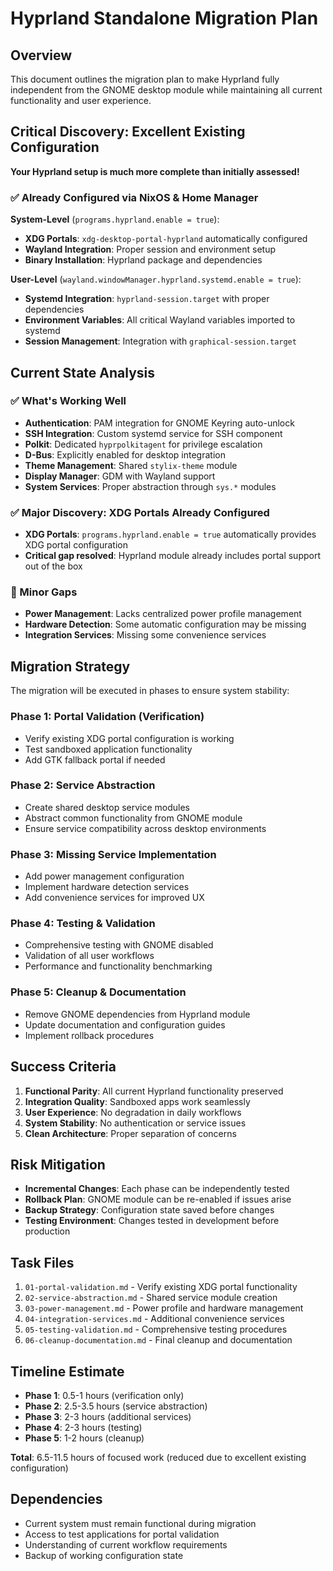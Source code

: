# Hyprland Standalone Migration Plan

## Overview

This document outlines the migration plan to make Hyprland fully independent from the GNOME desktop module while maintaining all current functionality and user experience.

## Critical Discovery: Excellent Existing Configuration

**Your Hyprland setup is much more complete than initially assessed!**

### ✅ Already Configured via NixOS & Home Manager
**System-Level** (`programs.hyprland.enable = true`):
- **XDG Portals**: `xdg-desktop-portal-hyprland` automatically configured
- **Wayland Integration**: Proper session and environment setup
- **Binary Installation**: Hyprland package and dependencies

**User-Level** (`wayland.windowManager.hyprland.systemd.enable = true`):
- **Systemd Integration**: `hyprland-session.target` with proper dependencies
- **Environment Variables**: All critical Wayland variables imported to systemd
- **Session Management**: Integration with `graphical-session.target`

## Current State Analysis

### ✅ What's Working Well
- **Authentication**: PAM integration for GNOME Keyring auto-unlock
- **SSH Integration**: Custom systemd service for SSH component  
- **Polkit**: Dedicated `hyprpolkitagent` for privilege escalation
- **D-Bus**: Explicitly enabled for desktop integration
- **Theme Management**: Shared `stylix-theme` module
- **Display Manager**: GDM with Wayland support
- **System Services**: Proper abstraction through `sys.*` modules

### ✅ Major Discovery: XDG Portals Already Configured
- **XDG Portals**: `programs.hyprland.enable = true` automatically provides XDG portal configuration
- **Critical gap resolved**: Hyprland module already includes portal support out of the box

### 🔧 Minor Gaps
- **Power Management**: Lacks centralized power profile management
- **Hardware Detection**: Some automatic configuration may be missing
- **Integration Services**: Missing some convenience services

## Migration Strategy

The migration will be executed in phases to ensure system stability:

### Phase 1: Portal Validation (Verification)
- Verify existing XDG portal configuration is working
- Test sandboxed application functionality
- Add GTK fallback portal if needed

### Phase 2: Service Abstraction
- Create shared desktop service modules
- Abstract common functionality from GNOME module
- Ensure service compatibility across desktop environments

### Phase 3: Missing Service Implementation
- Add power management configuration
- Implement hardware detection services
- Add convenience services for improved UX

### Phase 4: Testing & Validation
- Comprehensive testing with GNOME disabled
- Validation of all user workflows
- Performance and functionality benchmarking

### Phase 5: Cleanup & Documentation
- Remove GNOME dependencies from Hyprland module
- Update documentation and configuration guides
- Implement rollback procedures

## Success Criteria

1. **Functional Parity**: All current Hyprland functionality preserved
2. **Integration Quality**: Sandboxed apps work seamlessly
3. **User Experience**: No degradation in daily workflows
4. **System Stability**: No authentication or service issues
5. **Clean Architecture**: Proper separation of concerns

## Risk Mitigation

- **Incremental Changes**: Each phase can be independently tested
- **Rollback Plan**: GNOME module can be re-enabled if issues arise
- **Backup Strategy**: Configuration state saved before changes
- **Testing Environment**: Changes tested in development before production

## Task Files

1. `01-portal-validation.md` - Verify existing XDG portal functionality
2. `02-service-abstraction.md` - Shared service module creation
3. `03-power-management.md` - Power profile and hardware management
4. `04-integration-services.md` - Additional convenience services
5. `05-testing-validation.md` - Comprehensive testing procedures
6. `06-cleanup-documentation.md` - Final cleanup and documentation

## Timeline Estimate

- **Phase 1**: 0.5-1 hours (verification only)
- **Phase 2**: 2.5-3.5 hours (service abstraction)
- **Phase 3**: 2-3 hours (additional services)
- **Phase 4**: 2-3 hours (testing)
- **Phase 5**: 1-2 hours (cleanup)

**Total**: 6.5-11.5 hours of focused work (reduced due to excellent existing configuration)

## Dependencies

- Current system must remain functional during migration
- Access to test applications for portal validation
- Understanding of current workflow requirements
- Backup of working configuration state